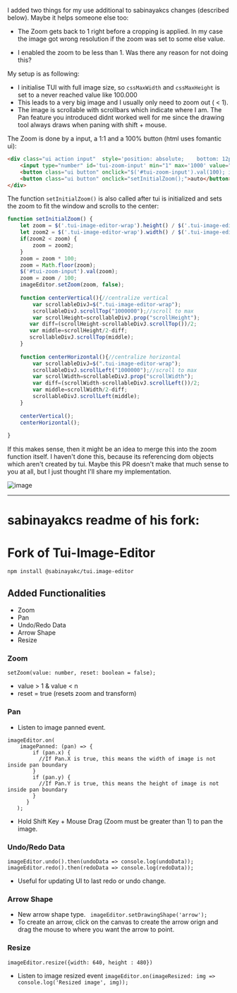 I added two things for my use additional to sabinayakcs changes (described below). Maybe it helps someone else too:

- The Zoom gets back to 1 right before a cropping is applied. In my case the image got wrong resolution if the zoom was set to some else value.

- I enabled the zoom to be less than 1. Was there any reason for not doing this?

My setup is as following:

- I initialise TUI with full image size, so `cssMaxWidth` and `cssMaxHeight` is set to a never reached value like 100.000
- This leads to a very big image and I usually only need to zoom out ( < 1).
- The image is scrollable with scrollbars which indicate where I am. The Pan feature you introduced didnt worked well for me since the drawing tool always draws when  paning with shift + mouse.

The Zoom is done by a input, a 1:1 and a 100% button (html uses fomantic ui):
```html
<div class="ui action input"  style='position: absolute;    bottom: 12px;    z-index: 99;    left: 5px;'> 
    <input type="number" id='tui-zoom-input' min="1" max='1000' value="100" oninput="if(this.value >= 1){imageEditor.setZoom( (this.value / 100), false);}"> 
    <button class="ui button" onclick="$('#tui-zoom-input').val(100); imageEditor.setZoom(1, true);">1:1</button> 
    <button class="ui button" onclick="setInitialZoom();">auto</button> 
</div> 
```

The function `setInitialZoom()` is also called after tui is initialized and sets the zoom to fit the window and scrolls to the center:

```js
function setInitialZoom() { 
    let zoom = $('.tui-image-editor-wrap').height() / $('.tui-image-editor-size-wrap').height(); 
    let zoom2 = $('.tui-image-editor-wrap').width() / $('.tui-image-editor-size-wrap').width(); 
    if(zoom2 < zoom) { 
        zoom = zoom2; 
    } 
    zoom = zoom * 100; 
    zoom = Math.floor(zoom); 
    $('#tui-zoom-input').val(zoom); 
    zoom = zoom / 100; 
    imageEditor.setZoom(zoom, false); 
 
    function centerVertical(){//centralize vertical 
        var scrollableDivJ=$(".tui-image-editor-wrap"); 
        scrollableDivJ.scrollTop("1000000");//scroll to max 
        var scrollHeight=scrollableDivJ.prop("scrollHeight"); 
       var diff=(scrollHeight-scrollableDivJ.scrollTop())/2; 
       var middle=scrollHeight/2-diff; 
       scrollableDivJ.scrollTop(middle); 
    } 
 
    function centerHorizontal(){//centralize horizontal 
        var scrollableDivJ=$(".tui-image-editor-wrap"); 
        scrollableDivJ.scrollLeft("1000000");//scroll to max 
        var scrollWidth=scrollableDivJ.prop("scrollWidth"); 
        var diff=(scrollWidth-scrollableDivJ.scrollLeft())/2; 
        var middle=scrollWidth/2-diff; 
        scrollableDivJ.scrollLeft(middle); 
    } 
 
    centerVertical(); 
    centerHorizontal(); 
 
} 
```

If this makes sense, then it might be an idea to merge this into the zoom function itself. I haven't done this, because its referencing dom objects which aren't created by tui.
Maybe this PR doesn't make that much sense to you at all, but I just thought I'll share my implementation. 

![image](https://user-images.githubusercontent.com/3764089/81753129-643d0980-94b3-11ea-9bc5-ca942d35cf02.png)


----------

# sabinayakcs readme of his fork:
# Fork of Tui-Image-Editor
`npm install @sabinayakc/tui.image-editor`

## Added Functionalities
- Zoom
- Pan
- Undo/Redo Data
- Arrow Shape
- Resize

### Zoom 
`setZoom(value: number, reset: boolean = false);` 

- value > 1 & value < n 
- reset = true (resets zoom and transform) 

### Pan
- Listen to image panned event. 
```
imageEditor.on(
    imagePanned: (pan) => { 
        if (pan.x) {
          //If Pan.X is true, this means the width of image is not inside pan boundary
        }
        if (pan.y) {
          //If Pan.Y is true, this means the height of image is not inside pan boundary
        }
      }
   );
```  
- Hold Shift Key + Mouse Drag (Zoom must be greater than 1) to pan the image. 

### Undo/Redo Data
`imageEditor.undo().then(undoData => console.log(undoData));`
`imageEditor.redo().then(redoData => console.log(redoData));`

- Useful for updating UI to last redo or undo change. 

### Arrow Shape
- New arrow shape type. 
` imageEditor.setDrawingShape('arrow');`
- To create an arrow, click on the canvas to create the arrow orign and drag the mouse to where you want the arrow to point. 

### Resize 
`imageEditor.resize({width: 640, height : 480})`
- Listen to image resized event
`imageEditor.on(imageResized: img => console.log('Resized image', img));`
